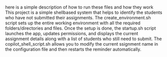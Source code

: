 here is a simple description of how to run these files and how they work
This project is a simple shellbased system that helps to  identify the  students who have not submitted their assignments.
The create_environment.sh script  sets up the entire working environment with all the required folders/directories and files. 
Once the setup is done, the startup.sh script launches the app, updates permissions, 
and displays the current assignment details along with a list of students who still need to submit.
The copilot_shell_script.sh allows you to modify the current ssignment name in the configuration file and
then restarts the reminder automatically. 

